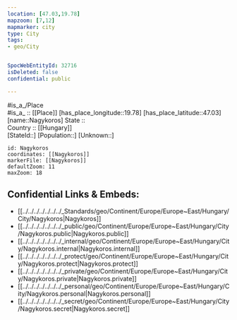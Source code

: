 ```yaml
---
location: [47.03,19.78] 
mapzoom: [7,12] 
mapmarker: city 
type: City
tags:
- geo/City


SpocWebEntityId: 32716
isDeleted: false
confidential: public

---
```

#is_a_/Place  
#is_a_ :: [[Place]] 
[has_place_longitude::19.78] 
[has_place_latitude::47.03] 
[name::Nagykoros] 
State ::  
Country :: [[Hungary]]  
[StateId::] 
[Population::] 
[Unknown::] 


```leaflet
id: Nagykoros
coordinates: [[Nagykoros]] 
markerFile: [[Nagykoros]] 
defaultZoom: 11 
maxZoom: 18
```


## Confidential Links & Embeds: 
- [[../../../../../../../_Standards/geo/Continent/Europe/Europe~East/Hungary/City/Nagykoros|Nagykoros]] 
- [[../../../../../../../_public/geo/Continent/Europe/Europe~East/Hungary/City/Nagykoros.public|Nagykoros.public]] 
- [[../../../../../../../_internal/geo/Continent/Europe/Europe~East/Hungary/City/Nagykoros.internal|Nagykoros.internal]] 
- [[../../../../../../../_protect/geo/Continent/Europe/Europe~East/Hungary/City/Nagykoros.protect|Nagykoros.protect]] 
- [[../../../../../../../_private/geo/Continent/Europe/Europe~East/Hungary/City/Nagykoros.private|Nagykoros.private]] 
- [[../../../../../../../_personal/geo/Continent/Europe/Europe~East/Hungary/City/Nagykoros.personal|Nagykoros.personal]] 
- [[../../../../../../../_secret/geo/Continent/Europe/Europe~East/Hungary/City/Nagykoros.secret|Nagykoros.secret]] 

